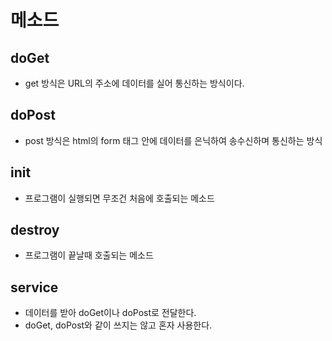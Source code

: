 # 메소드
## doGet
- get 방식은 URL의 주소에 데이터를 실어 통신하는 방식이다.
## doPost
- post 방식은 html의 form 태그 안에 데이터를 은닉하여 송수신하며 통신하는 방식
## init
- 프로그램이 실행되면 무조건 처음에 호출되는 메소드
## destroy
- 프로그램이 끝날때 호출되는 메소드
## service
- 데이터를 받아 doGet이나 doPost로 전달한다.
- doGet, doPost와 같이 쓰지는 않고 혼자 사용한다.
